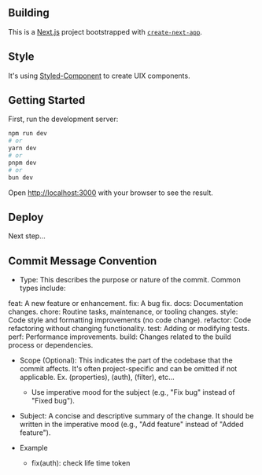 ## Building

This is a [Next.js](https://nextjs.org/) project bootstrapped with [`create-next-app`](https://github.com/vercel/next.js/tree/canary/packages/create-next-app).

## Style

It's using [Styled-Component](https://styled-components.com/) to create UIX components.

## Getting Started

First, run the development server:

```bash
npm run dev
# or
yarn dev
# or
pnpm dev
# or
bun dev
```

Open [http://localhost:3000](http://localhost:3000) with your browser to see the result.

## Deploy

Next step...

## Commit Message Convention

  - Type: This describes the purpose or nature of the commit. Common types include:

  feat: A new feature or enhancement.
  fix: A bug fix.
  docs: Documentation changes.
  chore: Routine tasks, maintenance, or tooling changes.
  style: Code style and formatting improvements (no code change).
  refactor: Code refactoring without changing functionality.
  test: Adding or modifying tests.
  perf: Performance improvements.
  build: Changes related to the build process or dependencies.

  - Scope (Optional): This indicates the part of the codebase that the commit affects. It's often project-specific and can be omitted if not applicable. Ex. (properties), (auth), (filter), etc...

    - Use imperative mood for the subject (e.g., "Fix bug" instead of "Fixed bug").

  - Subject: A concise and descriptive summary of the change. It should be written in the imperative mood (e.g., "Add feature" instead of "Added feature").

  - Example

    - fix(auth): check life time token
